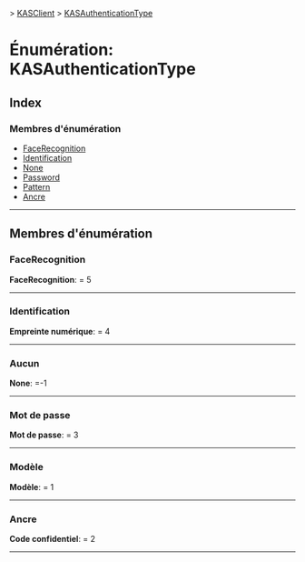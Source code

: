 [](../README.md) > [KASClient](../modules/kasclient.md) > [KASAuthenticationType](../enums/kasclient.kasauthenticationtype.md)

# <a name="enumeration-kasauthenticationtype"></a>Énumération: KASAuthenticationType

## <a name="index"></a>Index

### <a name="enumeration-members"></a>Membres d'énumération

* [FaceRecognition](kasclient.kasauthenticationtype.md#facerecognition)
* [Identification](kasclient.kasauthenticationtype.md#fingerprint)
* [None](kasclient.kasauthenticationtype.md#none)
* [Password](kasclient.kasauthenticationtype.md#password)
* [Pattern](kasclient.kasauthenticationtype.md#pattern)
* [Ancre](kasclient.kasauthenticationtype.md#pin)

---

## <a name="enumeration-members"></a>Membres d'énumération

<a id="facerecognition"></a>

###  <a name="facerecognition"></a>FaceRecognition

**FaceRecognition**: = 5

___

<a id="fingerprint"></a>

###  <a name="fingerprint"></a>Identification

**Empreinte numérique**: = 4

___

<a id="none"></a>

###  <a name="none"></a>Aucun

**None**: =-1

___

<a id="password"></a>

###  <a name="password"></a>Mot de passe

**Mot de passe**: = 3

___

<a id="pattern"></a>

###  <a name="pattern"></a>Modèle

**Modèle**: = 1

___

<a id="pin"></a>

###  <a name="pin"></a>Ancre

**Code confidentiel**: = 2

___

